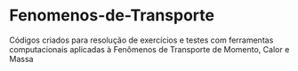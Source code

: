 # Fenomenos-de-Transporte
Códigos criados para resolução de exercícios e testes com ferramentas computacionais aplicadas à Fenômenos de Transporte de Momento, Calor e Massa
